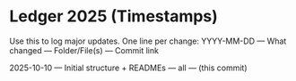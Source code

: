 # Ledger 2025 (Timestamps)

Use this to log major updates. One line per change:
YYYY-MM-DD — What changed — Folder/File(s) — Commit link

2025-10-10 — Initial structure + READMEs — all — (this commit)

